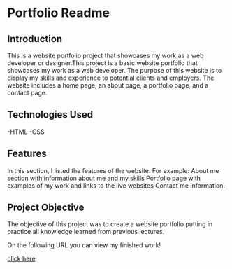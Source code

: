 # Portfolio Readme

## Introduction
This is a website portfolio project that showcases my work as a web developer or designer.This project is a basic website portfolio that showcases my work as a web developer. The purpose of this website is to display my skills and experience to potential clients and employers. The website includes a home page, an about page, a portfolio page, and a contact page.

## Technologies Used
-HTML
-CSS

## Features
In this section, I listed the features of the website. For example:
About me section with information about me and my skills
Portfolio page with examples of my work and links to the live websites
Contact me information.

## Project Objective
The objective of this project was to create a website portfolio putting in practice all knowledge learned from previous lectures.

On the following URL you can view my finished work!

[click here](https://mariaacuna239.github.io/Challenge-2/)
